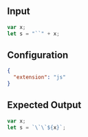
## Input
```javascript input
var x;
let s = "``" + x;
```

## Configuration
```json configuration
{
  "extension": "js"
}
```

## Expected Output
```javascript expected output
var x;
let s = `\`\`${x}`;
```
